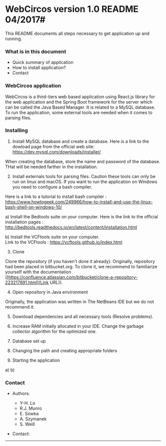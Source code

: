 # WebCircos version 1.0 README 04/2017#

This README documents all steps necessary to get application up and running.

### What is in this document ###

* Quick summary of application
* How to install application?
* Contact

### WebCircos application ###

WebCircos is a third-tiers web based application using React.js library for the web application and the Spring Boot framework for the server which can be called the Java Based Manager. It is related to a MySQL database.
To run the application, some external tools are needed when it comes to parsing files. 

### Installing ###

1. Install MySQL database and create a database. 
Here is a link to the dowload page from the official web site: https://dev.mysql.com/downloads/installer/

When creating the database, store the name and password of the database. THat will be needed farther in the installation. 

2. Install externals tools for parsing files. Caution these tools can only be run on linux and macOS. If you want to run the application on Windows you need to configure a bash compiler.  

Here is a link to a tutorial to install bash compiler : https://www.howtogeek.com/249966/how-to-install-and-use-the-linux-bash-shell-on-windows-10/

a) Install the Bedtools suite on your computer. 
Here is the link to the official installation pages : http://bedtools.readthedocs.io/en/latest/content/installation.html

b) Install the VCFtools suite on your computer.  
Link to the VCFtools : https://vcftools.github.io/index.html

3. Clone

Clone the repository (if you haven't done it already). Originally, repository had been placed in bitbucket.org. To clone it, we recommend to familiarize yourself with the documentation ([https://confluence.atlassian.com/bitbucket/clone-a-repository-223217891.html](Link URL)).

4. Open repository in Java environment

Originally, the application was written in The NetBeans IDE but we do not recommend it.

5. Download dependencies and all necessary tools (Resolve problems).

6. Increase RAM initially allocated in your IDE. Change the garbage collector algorithm for the optimized one.   

7. Database set up

8. Changing the path and creating appropriate folders

9. Starting the application

a)
b)

### Contact ###

* Authors: 
    + Y-H. Lo
    + R.J. Munro
    + E. Sowka
    + A. Szymanek
    + S. Weill

* Contact:
---